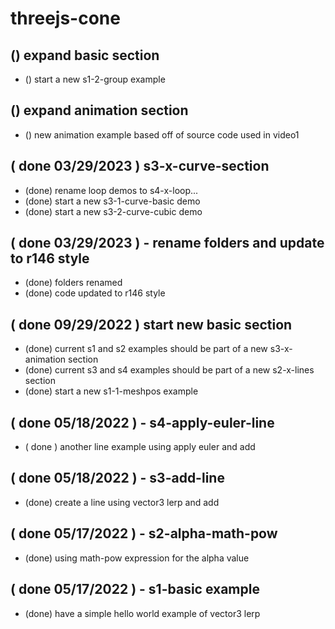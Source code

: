 # threejs-cone


## () expand basic section
* () start a new s1-2-group example

## () expand animation section
* () new animation example based off of source code used in video1

## ( done 03/29/2023 ) s3-x-curve-section
* (done) rename loop demos to s4-x-loop...
* (done) start a new s3-1-curve-basic demo
* (done) start a new s3-2-curve-cubic demo

## ( done 03/29/2023 ) - rename folders and update to r146 style
* (done) folders renamed
* (done) code updated to r146 style

## ( done 09/29/2022 ) start new basic section
* (done) current s1 and s2 examples should be part of a new s3-x-animation section
* (done) current s3 and s4 examples should be part of a new s2-x-lines section
* (done) start a new s1-1-meshpos example

## ( done 05/18/2022 ) - s4-apply-euler-line
* ( done ) another line example using apply euler and add

## ( done 05/18/2022 ) - s3-add-line
* (done) create a line using vector3 lerp and add

## ( done 05/17/2022 ) - s2-alpha-math-pow
* (done) using math-pow expression for the alpha value

## ( done 05/17/2022 ) - s1-basic example
* (done) have a simple hello world example of vector3 lerp